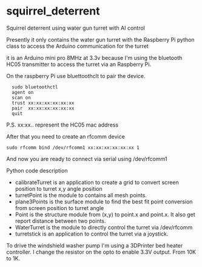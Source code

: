 # squirrel_deterrent
Squirrel deterrent using water gun turret with AI control 

Presently it only contains the water gun turret with  the Raspberry Pi python class to access the Arduino communication for the turret

it is an Arduino mini pro 8MHz at 3.3v because I'm using the bluetooth HC05 transmitter to access the turret via an Raspberry Pi.


On the raspberry Pi  use  bluettoothclt to pair the device.  

      sudo bluetoothctl
      agent on 
      scan on
      trust xx:xx:xx:xx:xx:xx
      pair  xx:xx:xx:xx:xx:xx
      quit
      
 
 P.S. xx:xx.. represent the HC05 mac address
 
 
After that you need to create an rfcomm device

    sudo rfcomm bind /dev/rfcomm1 xx:xx:xx:xx:xx:xx 1

And now you are ready to connect via serial using /dev/rfcomm1

Python code description
- calibrateTurret is an application to create a grid to convert screen position to  turret x,y angle position
- turretPoint  is the module to contains all mesh points.
- plane3Points is the surface module to find the best fit point conversion from screen position to  turret angle
- Point is the structure module   from (x,y) to point.x and point.x. It also get report distance between two points.
- WaterTurret is the module to directly control the turret via /dev/rfcomm
- turretstick is an application to control the turret via a joystick.

To drive the  windshield washer pump I'm using a 3DPrinter bed heater controller. I change the resistor on the opto to enable 3.3V output. From 10K to 1K.



